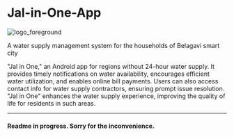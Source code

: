 # Jal-in-One-App

![logo_foreground](https://github.com/SourabhGPatil/Jal-in-One-App/assets/81312909/8f56cea4-d261-46ac-a540-706e88f61e00)


A water supply management system for the households of Belagavi smart city

"Jal in One," an Android app for regions without 24-hour water supply. It provides timely notifications on water availability, encourages efficient water utilization, and enables online bill payments. Users can also access contact info for water supply contractors, ensuring prompt issue resolution. "Jal in One" enhances the water supply experience, improving the quality of life for residents in such areas.


------------

#### Readme in progress. Sorry for the inconvenience.
